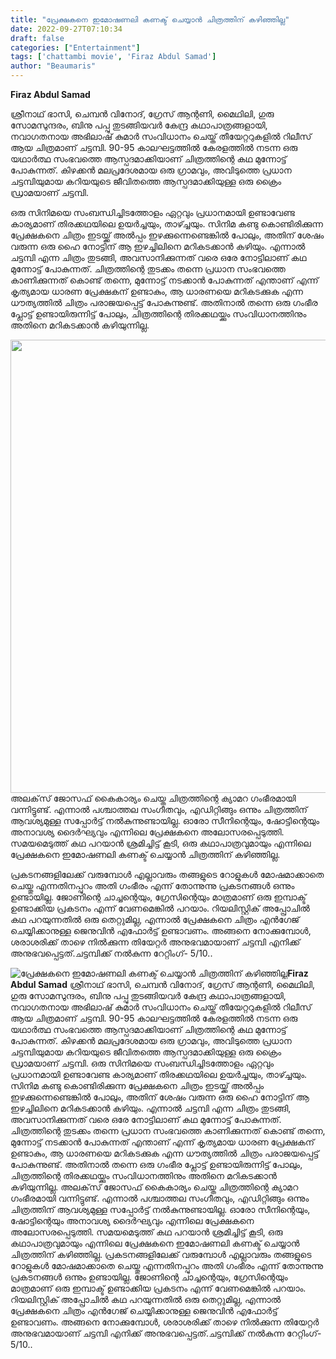 ```yaml
---
title: "പ്രേക്ഷകനെ ഇമോഷണലി കണക്ട് ചെയ്യാൻ ചിത്രത്തിന് കഴിഞ്ഞില്ല"
date: 2022-09-27T07:10:34
draft: false
categories: ["Entertainment"]
tags: ['chattambi movie', 'Firaz Abdul Samad']
author: "Beaumaris"
---
```


<strong>Firaz Abdul Samad </strong>

ശ്രീനാഥ് ഭാസി, ചെമ്പൻ വിനോദ്, ഗ്രേസ് ആന്റണി, മൈഥിലി, ഗുരു സോമസുന്ദരം, ബിനു പപ്പു തുടങ്ങിയവർ കേന്ദ്ര കഥാപാത്രങ്ങളായി, നവാഗതനായ അഭിലാഷ് കുമാർ സംവിധാനം ചെയ്ത് തീയേറ്ററുകളിൽ റിലീസ് ആയ ചിത്രമാണ് ചട്ടമ്പി. 90-95 കാലഘട്ടത്തിൽ കേരളത്തിൽ നടന്ന ഒരു യഥാർത്ഥ സംഭവത്തെ ആസ്പദമാക്കിയാണ് ചിത്രത്തിന്റെ കഥ മുന്നോട്ട് പോകുന്നത്. കിഴക്കൻ മലപ്രദേശമായ ഒരു ഗ്രാമവും, അവിടുത്തെ പ്രധാന ചട്ടമ്പിയുമായ കറിയയുടെ ജീവിതത്തെ ആസ്പദമാക്കിയുള്ള ഒരു ക്രൈം ഡ്രാമയാണ് ചട്ടമ്പി.

ഒരു സിനിമയെ സംബന്ധിച്ചിടത്തോളം ഏറ്റവും പ്രധാനമായി ഉണ്ടാവേണ്ട കാര്യമാണ് തിരക്കഥയിലെ ഉയർച്ചയും, താഴ്ച്ചയും. സിനിമ കണ്ടു കൊണ്ടിരിക്കുന്ന പ്രേക്ഷകനെ ചിത്രം ഇടയ്ക്ക് അൽപ്പം ഇഴക്കുന്നെണ്ടെങ്കിൽ പോലും, അതിന് ശേഷം വരുന്ന ഒരു ഹൈ നോട്ടിന് ആ ഇഴച്ചിലിനെ മറികടക്കാൻ കഴിയും. എന്നാൽ ചട്ടമ്പി എന്ന ചിത്രം തുടങ്ങി, അവസാനിക്കുന്നത് വരെ ഒരേ നോട്ടിലാണ് കഥ മുന്നോട്ട് പോകുന്നത്. ചിത്രത്തിന്റെ തുടക്കം തന്നെ പ്രധാന സംഭവത്തെ കാണിക്കുന്നത് കൊണ്ട് തന്നെ, മുന്നോട്ട് നടക്കാൻ പോകുന്നത് എന്താണ് എന്ന് കൃത്യമായ ധാരണ പ്രേക്ഷകന് ഉണ്ടാകും, ആ ധാരണയെ മറികടക്കുക എന്ന ധൗത്യത്തിൽ ചിത്രം പരാജയപ്പെട്ട് പോകുന്നുണ്ട്. അതിനാൽ തന്നെ ഒരു ഗംഭീര പ്ലോട്ട് ഉണ്ടായിരുന്നിട്ട് പോലും, ചിത്രത്തിന്റെ തിരക്കഥയ്ക്കും സംവിധാനത്തിനും അതിനെ മറികടക്കാൻ കഴിയുന്നില്ല.

<img class="wp-image-352335 aligncenter" src="https://cdn.boolokam.com/articles/2022/09/91467557-1-1.webp" alt="" width="967" height="725" />അലക്‌സ് ജോസഫ് കൈകാര്യം ചെയ്ത ചിത്രത്തിന്റെ ക്യാമറ ഗംഭീരമായി വന്നിട്ടുണ്ട്. എന്നാൽ പശ്ചാത്തല സംഗീതവും, എഡിറ്റിങ്ങും ഒന്നും ചിത്രത്തിന് ആവശ്യമുള്ള സപ്പോർട്ട് നൽകുന്നുണ്ടായില്ല. ഓരോ സീനിന്റെയും, ഷോട്ടിന്റെയും അനാവശ്യ ദൈർഘ്യവും എന്നിലെ പ്രേക്ഷകനെ അലോസരപ്പെടുത്തി. സമയമെടുത്ത് കഥ പറയാൻ ശ്രമിച്ചിട്ട് കൂടി, ഒരു കഥാപാത്രവുമായും എന്നിലെ പ്രേക്ഷകനെ ഇമോഷണലി കണക്ട് ചെയ്യാൻ ചിത്രത്തിന് കഴിഞ്ഞില്ല.

പ്രകടനങ്ങളിലേക്ക് വരുമ്പോൾ എല്ലാവരും തങ്ങളുടെ റോളുകൾ മോഷമാക്കാതെ ചെയ്തു എന്നതിനപ്പുറം അതി ഗംഭീരം എന്ന് തോന്നുന്നു പ്രകടനങ്ങൾ ഒന്നും ഉണ്ടായില്ല. ജോണിന്റെ ചാച്ചന്റെയും, ഗ്രേസിന്റെയും മാത്രമാണ് ഒരു ഇമ്പാക്ട് ഉണ്ടാക്കിയ പ്രകടനം എന്ന് വേണമെങ്കിൽ പറയാം.
റിയലിസ്റ്റിക് അപ്പ്രോചിൽ കഥ പറയുന്നതിൽ ഒരു തെറ്റുമില്ല, എന്നാൽ പ്രേക്ഷകനെ ചിത്രം എൻഗേജ് ചെയ്യിക്കാനുള്ള ജെനുവിൻ എഫോർട്ട് ഉണ്ടാവണം. അങ്ങനെ നോക്കുമ്പോൾ, ശരാശരിക്ക് താഴെ നിൽക്കുന്ന തിയേറ്റർ അനുഭവമായാണ് ചട്ടമ്പി എനിക്ക് അനുഭവപ്പെട്ടത്.ചട്ടമ്പിക്ക് നൽകുന്ന റേറ്റിംഗ്- 5/10..


![പ്രേക്ഷകനെ ഇമോഷണലി കണക്ട് ചെയ്യാൻ ചിത്രത്തിന് കഴിഞ്ഞില്ല](https://cdn.boolokam.com/articles/2022/09/91467557-1-1.webp)**Firaz Abdul Samad** ശ്രീനാഥ് ഭാസി, ചെമ്പൻ വിനോദ്, ഗ്രേസ് ആന്റണി, മൈഥിലി, ഗുരു സോമസുന്ദരം, ബിനു പപ്പു തുടങ്ങിയവർ കേന്ദ്ര കഥാപാത്രങ്ങളായി, നവാഗതനായ അഭിലാഷ് കുമാർ സംവിധാനം ചെയ്ത് തീയേറ്ററുകളിൽ റിലീസ് ആയ ചിത്രമാണ് ചട്ടമ്പി. 90-95 കാലഘട്ടത്തിൽ കേരളത്തിൽ നടന്ന ഒരു യഥാർത്ഥ സംഭവത്തെ ആസ്പദമാക്കിയാണ് ചിത്രത്തിന്റെ കഥ മുന്നോട്ട് പോകുന്നത്. കിഴക്കൻ മലപ്രദേശമായ ഒരു ഗ്രാമവും, അവിടുത്തെ പ്രധാന ചട്ടമ്പിയുമായ കറിയയുടെ ജീവിതത്തെ ആസ്പദമാക്കിയുള്ള ഒരു ക്രൈം ഡ്രാമയാണ് ചട്ടമ്പി. ഒരു സിനിമയെ സംബന്ധിച്ചിടത്തോളം ഏറ്റവും പ്രധാനമായി ഉണ്ടാവേണ്ട കാര്യമാണ് തിരക്കഥയിലെ ഉയർച്ചയും, താഴ്ച്ചയും. സിനിമ കണ്ടു കൊണ്ടിരിക്കുന്ന പ്രേക്ഷകനെ ചിത്രം ഇടയ്ക്ക് അൽപ്പം ഇഴക്കുന്നെണ്ടെങ്കിൽ പോലും, അതിന് ശേഷം വരുന്ന ഒരു ഹൈ നോട്ടിന് ആ ഇഴച്ചിലിനെ മറികടക്കാൻ കഴിയും. എന്നാൽ ചട്ടമ്പി എന്ന ചിത്രം തുടങ്ങി, അവസാനിക്കുന്നത് വരെ ഒരേ നോട്ടിലാണ് കഥ മുന്നോട്ട് പോകുന്നത്. ചിത്രത്തിന്റെ തുടക്കം തന്നെ പ്രധാന സംഭവത്തെ കാണിക്കുന്നത് കൊണ്ട് തന്നെ, മുന്നോട്ട് നടക്കാൻ പോകുന്നത് എന്താണ് എന്ന് കൃത്യമായ ധാരണ പ്രേക്ഷകന് ഉണ്ടാകും, ആ ധാരണയെ മറികടക്കുക എന്ന ധൗത്യത്തിൽ ചിത്രം പരാജയപ്പെട്ട് പോകുന്നുണ്ട്. അതിനാൽ തന്നെ ഒരു ഗംഭീര പ്ലോട്ട് ഉണ്ടായിരുന്നിട്ട് പോലും, ചിത്രത്തിന്റെ തിരക്കഥയ്ക്കും സംവിധാനത്തിനും അതിനെ മറികടക്കാൻ കഴിയുന്നില്ല. അലക്‌സ് ജോസഫ് കൈകാര്യം ചെയ്ത ചിത്രത്തിന്റെ ക്യാമറ ഗംഭീരമായി വന്നിട്ടുണ്ട്. എന്നാൽ പശ്ചാത്തല സംഗീതവും, എഡിറ്റിങ്ങും ഒന്നും ചിത്രത്തിന് ആവശ്യമുള്ള സപ്പോർട്ട് നൽകുന്നുണ്ടായില്ല. ഓരോ സീനിന്റെയും, ഷോട്ടിന്റെയും അനാവശ്യ ദൈർഘ്യവും എന്നിലെ പ്രേക്ഷകനെ അലോസരപ്പെടുത്തി. സമയമെടുത്ത് കഥ പറയാൻ ശ്രമിച്ചിട്ട് കൂടി, ഒരു കഥാപാത്രവുമായും എന്നിലെ പ്രേക്ഷകനെ ഇമോഷണലി കണക്ട് ചെയ്യാൻ ചിത്രത്തിന് കഴിഞ്ഞില്ല. പ്രകടനങ്ങളിലേക്ക് വരുമ്പോൾ എല്ലാവരും തങ്ങളുടെ റോളുകൾ മോഷമാക്കാതെ ചെയ്തു എന്നതിനപ്പുറം അതി ഗംഭീരം എന്ന് തോന്നുന്നു പ്രകടനങ്ങൾ ഒന്നും ഉണ്ടായില്ല. ജോണിന്റെ ചാച്ചന്റെയും, ഗ്രേസിന്റെയും മാത്രമാണ് ഒരു ഇമ്പാക്ട് ഉണ്ടാക്കിയ പ്രകടനം എന്ന് വേണമെങ്കിൽ പറയാം. റിയലിസ്റ്റിക് അപ്പ്രോചിൽ കഥ പറയുന്നതിൽ ഒരു തെറ്റുമില്ല, എന്നാൽ പ്രേക്ഷകനെ ചിത്രം എൻഗേജ് ചെയ്യിക്കാനുള്ള ജെനുവിൻ എഫോർട്ട് ഉണ്ടാവണം. അങ്ങനെ നോക്കുമ്പോൾ, ശരാശരിക്ക് താഴെ നിൽക്കുന്ന തിയേറ്റർ അനുഭവമായാണ് ചട്ടമ്പി എനിക്ക് അനുഭവപ്പെട്ടത്.ചട്ടമ്പിക്ക് നൽകുന്ന റേറ്റിംഗ്- 5/10..
